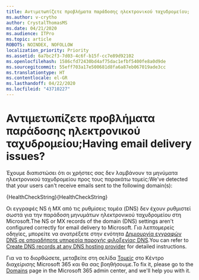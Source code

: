 ```yaml
---
title: Αντιμετωπίζετε προβλήματα παράδοσης ηλεκτρονικού ταχυδρομείου;
ms.author: v-crytho
author: CrystalThomasMS
ms.date: 04/21/2020
ms.audience: ITPro
ms.topic: article
ROBOTS: NOINDEX, NOFOLLOW
localization_priority: Priority
ms.assetid: 6a7bc2f3-7d03-4c6f-b15f-cc7e89d92102
ms.openlocfilehash: 1586cfd72430bd4af75dac1efbf5400fe8a0d9de
ms.sourcegitcommit: 55eff703a17e500681d8fa6a87eb067019ade3cc
ms.translationtype: HT
ms.contentlocale: el-GR
ms.lasthandoff: 04/22/2020
ms.locfileid: "43710227"
---
```

# <a name="having-email-delivery-issues"></a><span data-ttu-id="cd775-102">Αντιμετωπίζετε προβλήματα παράδοσης ηλεκτρονικού ταχυδρομείου;</span><span class="sxs-lookup"><span data-stu-id="cd775-102">Having email delivery issues?</span></span>

<span data-ttu-id="cd775-103">Έχουμε διαπιστώσει ότι οι χρήστες σας δεν λαμβάνουν τα μηνύματα ηλεκτρονικού ταχυδρομείου προς τους παρακάτω τομείς:</span><span class="sxs-lookup"><span data-stu-id="cd775-103">We've detected that your users can't receive emails sent to the following domain(s):</span></span>
  
<span data-ttu-id="cd775-104">{HealthCheckString}</span><span class="sxs-lookup"><span data-stu-id="cd775-104">{HealthCheckString}</span></span>
  
<span data-ttu-id="cd775-105">Οι εγγραφές NS ή MX από τις ρυθμίσεις τομέα (DNS) δεν έχουν ρυθμιστεί σωστά για την παράδοση μηνυμάτων ηλεκτρονικού ταχυδρομείου στη Microsoft.</span><span class="sxs-lookup"><span data-stu-id="cd775-105">The NS or MX records of the domain (DNS) settings aren't configured correctly for email delivery to Microsoft.</span></span> <span data-ttu-id="cd775-106">Για λεπτομερείς οδηγίες, μπορείτε να ανατρέξετε στην ενότητα [Δημιουργία εγγραφών DNS σε οποιαδήποτε υπηρεσία παροχής φιλοξενίας DNS](https://docs.microsoft.com/office365/admin/get-help-with-domains/create-dns-records-at-any-dns-hosting-provider).</span><span class="sxs-lookup"><span data-stu-id="cd775-106">You can refer to [Create DNS records at any DNS hosting provider](https://docs.microsoft.com/office365/admin/get-help-with-domains/create-dns-records-at-any-dns-hosting-provider) for detailed instructions.</span></span> 
  
<span data-ttu-id="cd775-107">Για να το διορθώσετε, μεταβείτε στη σελίδα [Τομείς](https://admin.microsoft.com/adminportal/home#/Domains) στο Κέντρο διαχείρισης Microsoft 365 και θα σας βοηθήσουμε.</span><span class="sxs-lookup"><span data-stu-id="cd775-107">To fix it, please go to the [Domains](https://admin.microsoft.com/adminportal/home#/Domains) page in the Microsoft 365 admin center, and we'll help you with it.</span></span> 


